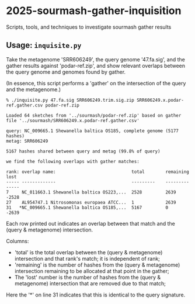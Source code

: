 # 2025-sourmash-gather-inquisition

Scripts, tools, and techniques to investigate sourmash gather results

## Usage: `inquisite.py`

Take the metagenome 'SRR606249', the query genome '47.fa.sig', and the
gather results against 'podar-ref.zip', and show relevant overlaps
between the query genome and genomes found by gather.

(In essence, this script performs a 'gather' on the intersection of
the query and the metagenome.)

```
% ./inquisite.py 47.fa.sig SRR606249.trim.sig.zip SRR606249.x.podar-ref.gather.csv podar-ref.zip

Loaded 64 sketches from '../sourmash/podar-ref.zip' based on gather file '../sourmash/SRR606249.x.podar-ref.gather.csv'

query: NC_009665.1 Shewanella baltica OS185, complete genome (5177 hashes)
metag: SRR606249

5167 hashes shared between query and metag (99.8% of query)

we find the following overlaps with gather matches:

rank: overlap name:                             total        remaining  lost
----- -------------                             ---------    ---------  -----
7     NC_011663.1 Shewanella baltica OS223,...  2528         2639       -2528
27    AL954747.1 Nitrosomonas europaea ATCC...  1            2639       
31   *NC_009665.1 Shewanella baltica OS185,...  5167         0          -2639
```

Each row printed out indicates an overlap between that match and the
(query & metagenome) intersection.

Columns: 

- 'total' is the total overlap between the (query & metagenome) intersection and that rank's match; it is independent of rank;
- 'remaining' is the number of hashes from the (query & metagenome) intersection remaining to be allocated at that point in the gather;
- The 'lost' number is the number of hashes from the (query &
  metagenome) intersection that are removed due to that match;

Here the '*' on line 31 indicates that this is identical to the query
signature.
